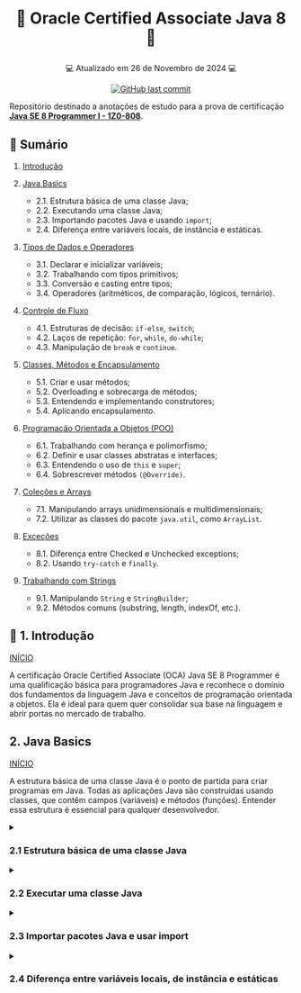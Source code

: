 # <p align="center"> <a id="id99"> 📝 Oracle Certified Associate Java 8 📝</p>
<p align="center"> 💻 Atualizado em 26 de Novembro de 2024 💻</p>
<p align="center">
  <a href="https://github.com/gabrielcoelhox/Anotacoes-OCA-Java/commits/main">
    <img alt="GitHub last commit" src="https://img.shields.io/github/last-commit/gabrielcoelhox/Anotacoes-OCA-Java">
  </a>
</p>

Repositório destinado a anotações de estudo para a prova de certificação **[Java SE 8 Programmer I - 1Z0-808](https://education.oracle.com/java-se-8-programmer-i/pexam_1Z0-808)**.

## :pushpin: Sumário

1. [Introdução](#id1)

2. [Java Basics](#id2)
    - 2.1. Estrutura básica de uma classe Java;
    - 2.2. Executando uma classe Java;
    - 2.3. Importando pacotes Java e usando `import`;
    - 2.4. Diferença entre variáveis locais, de instância e estáticas.
3. [Tipos de Dados e Operadores](#id3)
    - 3.1. Declarar e inicializar variáveis;
    - 3.2. Trabalhando com tipos primitivos;
    - 3.3. Conversão e casting entre tipos;
    - 3.4. Operadores (aritméticos, de comparação, lógicos, ternário).
4. [Controle de Fluxo](#id4)
    - 4.1. Estruturas de decisão: `if-else`, `switch`;
    - 4.2. Laços de repetição: `for`, `while`, `do-while`;
    - 4.3. Manipulação de `break` e `continue`.
5. [Classes, Métodos e Encapsulamento](#id5)
    - 5.1. Criar e usar métodos;
    - 5.2. Overloading e sobrecarga de métodos;
    - 5.3. Entendendo e implementando construtores;
    - 5.4. Aplicando encapsulamento.
6. [Programação Orientada a Objetos (POO)](#id6)
    - 6.1. Trabalhando com herança e polimorfismo;
    - 6.2. Definir e usar classes abstratas e interfaces;
    - 6.3. Entendendo o uso de `this` e `super`;
    - 6.4. Sobrescrever métodos `(@Override)`.
7. [Coleções e Arrays](#id7)
    - 7.1. Manipulando arrays unidimensionais e multidimensionais;
    - 7.2. Utilizar as classes do pacote `java.util`, como `ArrayList`.
8. [Exceções](#id8)
    - 8.1. Diferença entre Checked e Unchecked exceptions;
    - 8.2. Usando `try-catch` e `finally`.
9.  [Trabalhando com Strings](#id9)
    - 9.1. Manipulando `String` e `StringBuilder`;
    - 9.2. Métodos comuns (substring, length, indexOf, etc.).


## <a id="id1">:page_facing_up: 1. Introdução </a>
[INÍCIO](#id99)

A certificação Oracle Certified Associate (OCA) Java SE 8 Programmer é uma qualificação básica para programadores Java e reconhece o domínio dos fundamentos da linguagem Java e conceitos de programação orientada a objetos. Ela é ideal para quem quer consolidar sua base na linguagem e abrir portas no mercado de trabalho.

## <a id="id2"> 2. Java Basics</a>
[INÍCIO](#id99)

A estrutura básica de uma classe Java é o ponto de partida para criar programas em Java. Todas as aplicações Java são construídas usando classes, que contêm campos (variáveis) e métodos (funções). Entender essa estrutura é essencial para qualquer desenvolvedor.

<details>
<summary><h3><b>2.1 Estrutura básica de uma classe Java</b></h3></summary>

<h4>🔹Estrutura geral de uma classe</h4>

``` java
// Pacote (opcional)
package com.example;

// Importações (opcional)
import java.util.Scanner;

// Declaração da Classe
public class MinhaClasse {

    // Campos ou Atributos (variáveis de instância ou estáticas)
    private String nome;
    private static int contador;

    // Construtor
    public MinhaClasse(String nome) {
        this.nome = nome;
    }

    // Métodos (comportamentos)
    public void imprimirNome() {
        System.out.println("Nome: " + nome);
    }

    public static void mostrarContador() {
        System.out.println("Contador: " + contador);
    }

    // Método principal (ponto de entrada do programa)
    public static void main(String[] args) {
        MinhaClasse obj = new MinhaClasse("Java");
        obj.imprimirNome();
        contador++;
        mostrarContador();
    }
}
```
<h4>🔹Explicação dos componentes</h4>

1.  Pacotes (`package`)
    - Define o namespace da classe.
    - Ajuda a organizar o código, principalmente em projetos grandes.
    - Exemplo: `package com.example;`.

2.  Importações (`import`)
    - Permitem o uso de classes externas no código.
    - Exemplo: `import java.util.Scanner;`.

3.  Declaração da classe
    - Definida com a palavra-chave `class`.
    - O modificador `public` significa que a classe é acessível por outros pacotes.
    - O nome da classe deve corresponder ao nome do arquivo (sensível a maiúsculas/minúsculas).

4.  Campos/Atributos
    - São variáveis que representam o estado da classe ou de seus objetos.
    - Podem ser:
        - __De instância:__ Associados a objetos individuais (`private String nome;`).
        - __Estáticos:__ Associados à classe e compartilhados por todos os objetos (`static int contador;`).

5. Construtor
    - Um método especial chamado quando o objeto é criado.
    - Não tem tipo de retorno e seu nome __deve__ ser igual ao da classe.
    - Exemplo: `public MinhaClasse(String nome) { this.nome = nome; }`.

6. Métodos
    - Definem comportamentos ou ações.
    - Podem ser:
        - __De instância:__ Operam em atributos do objeto (`public void imprimirNome()`).
        - __Estáticos:__ Operam na classe e não dependem de instância (`public static void mostrarContador()`).

7. Método main
    - Ponto de entrada do programa.
    - Deve ser declarado como:
    ``` java public static void main(String[] args) ```
    - Aqui começa a execução do programa.
</details>
<details>
<summary><h3><b>2.2 Executar uma classe Java</b></h3></summary>

<h4>🔹Passos para Executar uma Classe Java</h4>

1. <b>Método `main`</b>
- O método `main` é o ponto de entrada de um programa Java.
- Deve ter a assinatura exata:
``` java
public static void main(String[] args)
```

- Significado:
    - `public`: Acessível pela JVM.
    - `static`: Pode ser chamado sem criar uma instância da clsse.
    - `void`: Não retorna nenhum valor.
    - `String[] args`: Aceita argumentos de linha de comando.

<h4>🔹Exemplos de execução</h4>

Arquivo: `com/exemplo/ExemploComPacote.java`

```java
package com.exemplo;

public class ExemploComPacote {
    public static void main(String[] args) {
        System.out.println("Executando com pacotes!");
    }
}
```

Comandos:
```bash
javac com/exemplo/ExemploComPacote.java
java com.exemplo.ExemploComPacote
```

<h4>🔹Argumentos de Linha de Comando</h4>

É possível passar argumentos para o programa no momento da execução. Por exemplo: Arquivo: `Argumentos.java`

```java
public class Argumentos {
    public static void main(String[] args) {
        for (String arg : args) {
            System.out.println("Argumento: " + arg);
        }
    }
}
```

Comandos:
```bash
javac Argumentos.java
java Argumentos Java é incrível
```

Saída:
```makefile
Argumento: Java
Argumento: é
Argumento: incrível
```
</details>
<details>
<summary><h3><b>2.3 Importar pacotes Java e usar import</b></h3></summary>

O uso de pacotes e importações em Java permite organizar e reutilizar código. Os pacotes agrupam classes relacionadas, e a palavra-chave `import` facilita o acesso a essas classes em diferentes partes de um programa.

<h4>🔹<b>O que é um pacote?</b></h4>

Um pacote em Java é como uma "pasta" que organiza classes e interfaces. Ele ajuda a evitar conflitos de nomes e facilita a manutenção do código.

Por exemplo:
- O pacote `java.util` contém classes úteis, como `ArrayList` e `HashMap`.
- O pacote `java.io` contém classes para operações de entrada e saída.

Exemplo:
```java
package com.exemplo;
```

<h4>🔹<b>O que é import?</b></h4>

A palavra-chave `import` é usada para acessar classes ou interfaces de outros pacotes sem precisar usar o nome completo do pacote toda vez.

<h4>🔹<b>Importação Explícita</b></h4>
Especifica uma única classe para importação:

```java
import java.util.ArrayList;
```

<h4>🔹<b>Importação com *</b></h4>
Importa todas as classes

```java
import java.util.*;
```

<h4>🔹<b>Importação Implícita</b></h4>
Alguns pacotes são automaticamente acessíveis, sem necessidade de `import`:

1. `java.lang`
Contém classes fundamentais como `String`, `Math`, `Object`, etc.

```java
public class Exemplo {
    public static void main(String[] args) {
        System.out.println(Math.sqrt(16)); // Sem import
    }
}
```

2. Classes no mesmo pacote
Classes definidas no mesmo pacote não requerem `import`.

<h4>🔹<b>Usando o Nome Completo da Classe (FQN)</b></h4>

Se você não quiser usar `import`, pode referenciar uma classe pelo seu nome completo (Fully Qualified Name - FQN):

```java
public class Exemplo {
    public static void main(String[] args) {
        java.util.ArrayList<String> lista = new java.util.ArrayList<>();
    }
}
```

<h4>🔹<b>Quando e Por Que Usar import?</b></h4>

- Facilita a leitura do código ao evitar FQNs repetitivos.
- Ajuda a identificar quais bibliotecas externas estão sendo usadas.
- Evita conflitos de nomes (duas classes com o mesmo nome em pacotes diferentes).

Exemplo de conflito:
```java
import java.util.Date;
import java.sql.Date;

public class Conflito {
    public static void main(String[] args) {
        Date data1 = new Date(); // java.util.Date
        java.sql.Date data2 = new java.sql.Date(System.currentTimeMillis());
    }
}
```
</details>
<details>
<summary><h3><b>2.4 Diferença entre variáveis locais, de instância e estáticas</b></h3></summary>

As variáveis em Java podem ser classificadas com base no seu escopo e propósito: locais, de instância e estáticas. Cada tipo de variável tem características e usos específicos.

<h4>🔹<b>Variáveis Locais</b></h4>

- Definição: Declaradas dentro de um método, construtor ou bloco de código. Só existem durante a execução do método/bloco onde foram definidas.
- Escopo: Restrito ao método, construtor ou bloco onde foram declaradas.
- Inicialização: Devem ser inicializadas explicitamente antes de serem usadas.
- Acesso: Não podem ter modificadores de acesso (como `public` ou `private`).

Exemplo:
```java
public class Exemplo {
    public void metodo() {
        int local = 10; // Variável local
        System.out.println("Valor da variável local: " + local);
    }
}
```
Características:
- Criadas na pilha de execução.
- Não têm valores padrão.
- Não podem ser usadas fora do método/bloco onde foram declaradas.

<h4>🔹<b>Variáveis de Instância</b></h4>

- Definição: Declaradas dentro de uma classe, mas fora de métodos, construtores ou blocos. Estão associadas a instâncias (objetos) da classe.
- Escopo: Acessíveis por toda a classe. Cada objeto da classe tem sua própria cópia da variável.
- Inicialização: Podem ser inicializadas diretamente ou no construtor. Se não forem, recebem valores padrão:
    - `0` para tipos numéricos.
    - `false` para `boolean`.
    - `null` para objetos.

Exemplo:
```java
public class Pessoa {
    private String nome; // Variável de instância

    public Pessoa(String nome) {
        this.nome = nome; // Inicializando a variável de instância
    }

    public void mostrarNome() {
        System.out.println("Nome: " + nome);
    }
}
```

Características:
- Criadas na memória heap.
- São únicas para cada objeto.
- Podem ter modificadores de acesso (`private`, `public`, etc.).

<h4>🔹<b>Variáveis Estáticas(ou de Classe)</b></h4>

- Definição: Declaradas dentro de uma classe com a palavra-chave static. Associadas à classe e não a objetos individuais.
- Escopo: Acessíveis por toda a classe e compartilhadas entre todas as instâncias.
- Inicialização: Inicializadas na primeira vez que a classe é carregada na memória.
- Acesso: Podem ser acessadas diretamente pelo nome da classe, sem a necessidade de criar um objeto.

Exemplo:
```java
public class Contador {
    public static int contador = 0; // Variável estática

    public Contador() {
        contador++; // Incrementa o valor estático
    }

    public static void mostrarContador() {
        System.out.println("Contador: " + contador);
    }
}
```

Características:
- Criadas na área de memória estática.
- Compartilhadas por todas as instâncias da classe.
- Podem ser usadas para criar constantes (`static final`).

<h4>🔹<b>Resumo</b></h4>

| Característica      | Variáveis Locais            | Variáveis de Instância      | Variáveis Estáticas         |
|---------------------|-----------------------------|-----------------------------|-----------------------------|
| **Definição**       | Dentro de métodos ou blocos.| Dentro da classe.           | Dentro da classe com `static`. |
| **Escopo**          | Restrito ao método/bloco.   | Pertence a cada objeto.     | Compartilhada por todos os objetos. |
| **Memória**         | Pilha de execução.          | Memória heap.               | Área de memória estática.   |
| **Inicialização**   | Deve ser explícita.         | Valores padrão (ou explícita). | Inicializada na carga da classe. |
| **Acesso**          | Não pode ter modificadores. | Pode ter modificadores.     | Pode ser acessada pela classe diretamente. |
| **Uso**             | Para cálculos temporários.  | Para atributos de objetos.  | Para atributos compartilhados ou constantes. |

</details>